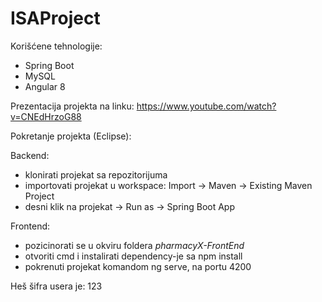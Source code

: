# ISAProject

Korišćene tehnologije:
  - Spring Boot
  - MySQL
  - Angular 8
  
  Prezentacija projekta na linku: https://www.youtube.com/watch?v=CNEdHrzoG88

Pokretanje projekta (Eclipse):

Backend:
  - klonirati projekat sa repozitorijuma
  - importovati projekat u workspace: Import -> Maven -> Existing Maven Project
  - desni klik na projekat -> Run as -> Spring Boot App
  
 Frontend:
  - pozicinorati se u okviru foldera *pharmacyX-FrontEnd*
  - otvoriti cmd i instalirati dependency-je sa npm install
  - pokrenuti projekat komandom ng serve, na portu 4200
  
Heš šifra usera je: 123
  
